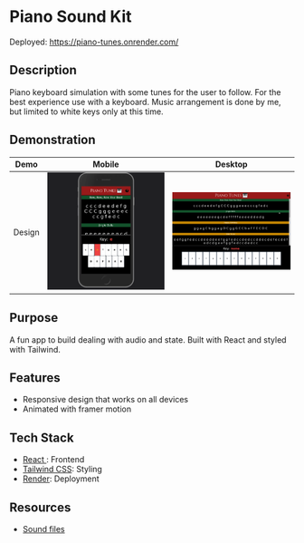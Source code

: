 # Piano Sound Kit
Deployed: https://piano-tunes.onrender.com/

## Description
Piano keyboard simulation with some tunes for the user to follow. For the best experience use with a keyboard. Music arrangement is done by me, but limited to white keys only at this time.

## Demonstration

| Demo | Mobile | Desktop |
| ----------- | ----------- | ----------- |
| Design | <img src="https://github.com/0xBN/gif_pub/blob/main/pianoTunes/mobile.gif?raw=true" width="250px"/> | <img src="https://github.com/0xBN/gif_pub/blob/main/pianoTunes/desktop.gif?raw=true" width="250px"/> |


## Purpose
A fun app to build dealing with audio and state. Built with React and styled with Tailwind.

## Features
- Responsive design that works on all devices
- Animated with framer motion


## Tech Stack
- [ React ](https://github.com/facebook/create-react-app): Frontend
- [ Tailwind CSS](https://tailwindcss.com/): Styling
- [Render](https://render.com/): Deployment

## Resources
- [ Sound files ](https://www.reddit.com/r/piano/comments/3u6ke7/heres_some_midi_and_mp3_files_for_individual/)
